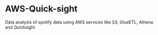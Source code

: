 # AWS-Quick-sight
Data analysis of spotify data using AWS services like S3, GlueETL, Athena and Quicksight
